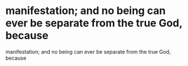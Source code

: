 # manifestation; and no being can ever be separate from the true God, because

manifestation; and no being can ever be separate from the true God, because